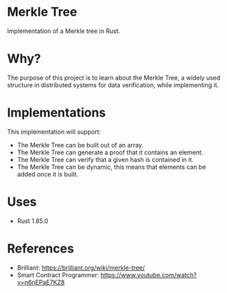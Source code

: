 # Merkle Tree
Implementation of a Merkle tree in Rust.

# Why?

The purpose of this project is to learn about the Merkle Tree, a widely used structure in distributed systems for data verification, while implementing it.

# Implementations

This implementation will support:
- The Merkle Tree can be built out of an array.
- The Merkle Tree can generate a proof that it contains an element.
- The Merkle Tree can verify that a given hash is contained in it.
- The Merkle Tree can be dynamic, this means that elements can be added once it is built.

# Uses

- Rust 1.85.0

# References

- Brilliant: https://brilliant.org/wiki/merkle-tree/
- Smart Contract Programmer: https://www.youtube.com/watch?v=n6nEPaE7KZ8 
